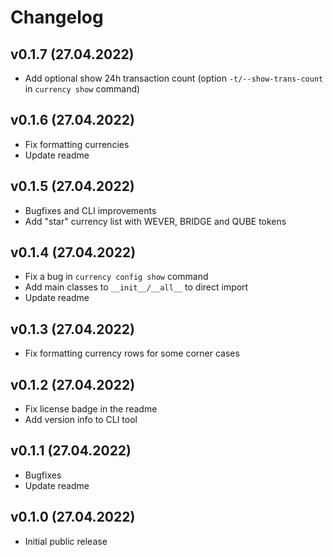 # Changelog

## v0.1.7 (27.04.2022)

- Add optional show 24h transaction count (option `-t/--show-trans-count` in `currency show` command)

## v0.1.6 (27.04.2022)

- Fix formatting currencies
- Update readme

## v0.1.5 (27.04.2022)

- Bugfixes and CLI improvements
- Add "star" currency list with WEVER, BRIDGE and QUBE tokens

## v0.1.4 (27.04.2022)

- Fix a bug in `currency config show` command
- Add main classes to `__init__/__all__` to direct import
- Update readme

## v0.1.3 (27.04.2022)

- Fix formatting currency rows for some corner cases

## v0.1.2 (27.04.2022)

- Fix license badge in the readme
- Add version info to CLI tool

## v0.1.1 (27.04.2022)

- Bugfixes
- Update readme

## v0.1.0 (27.04.2022)

- Initial public release
